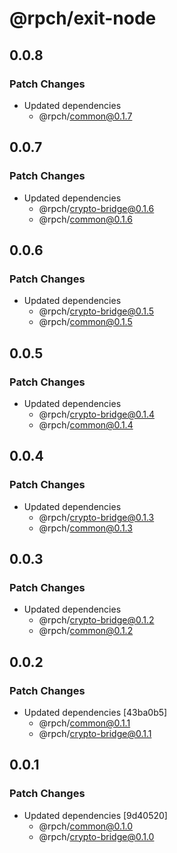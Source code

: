 # @rpch/exit-node

## 0.0.8

### Patch Changes

- Updated dependencies
  - @rpch/common@0.1.7

## 0.0.7

### Patch Changes

- Updated dependencies
  - @rpch/crypto-bridge@0.1.6
  - @rpch/common@0.1.6

## 0.0.6

### Patch Changes

- Updated dependencies
  - @rpch/crypto-bridge@0.1.5
  - @rpch/common@0.1.5

## 0.0.5

### Patch Changes

- Updated dependencies
  - @rpch/crypto-bridge@0.1.4
  - @rpch/common@0.1.4

## 0.0.4

### Patch Changes

- Updated dependencies
  - @rpch/crypto-bridge@0.1.3
  - @rpch/common@0.1.3

## 0.0.3

### Patch Changes

- Updated dependencies
  - @rpch/crypto-bridge@0.1.2
  - @rpch/common@0.1.2

## 0.0.2

### Patch Changes

- Updated dependencies [43ba0b5]
  - @rpch/common@0.1.1
  - @rpch/crypto-bridge@0.1.1

## 0.0.1

### Patch Changes

- Updated dependencies [9d40520]
  - @rpch/common@0.1.0
  - @rpch/crypto-bridge@0.1.0

